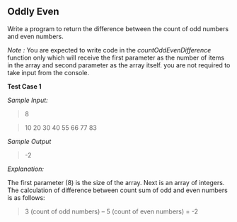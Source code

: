 ## Oddly Even ##

Write a program to return the difference between the count of odd numbers and even numbers.

*Note :* You are expected to write code in the *countOddEvenDifference* function only which will receive the first parameter as the number of items in the array and second parameter as the array itself. you are not required to take input from the console.

**Test Case 1**

*Sample Input:*
> 8

> 10 20 30 40 55 66 77 83

*Sample Output*
> -2

*Explanation:*

The first parameter (8) is the size of the array. Next is an array of integers. The calculation of difference between count sum of odd and even numbers is as follows:

> 3 (count of odd numbers) – 5 (count of even numbers) = -2
